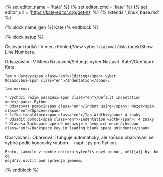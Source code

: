 {% set editor_name = 'Kate' %}
{% set editor_cmd = 'kate' %}
{% set editor_url = 'https://kate-editor.org/get-it/' %}
{% extends '_linux_base.md' %}

{% block name_gen %} Kate {% endblock %}


{% block setup %}

Číslování řádků
:   V menu Pohled<span class="en">/View</span> vyber
    Ukazovat čísla řádek<span class="en">/Show Line Numbers</span>.

Odsazování
:   V Menu Nastavení<span class="en">/Settings</span> vyber
    Nastavit 'Kate'<span class="en">/Configure Kate</span>.

    Tam v Úpravy<span class="en">/Editing</span> vyber
    Odsazování<span class="en">/Indentation</span>.

    Tam nastav:

    * Výchozí režim odsazení<span class="en">/Default indentation mode</span>: Python
    * Odsazovat pomocí<span class="en">/Indent using</span>: Mezer<span class="en">/Spaces</span>
    * Šířka tabulátoru<span class="en">/Tab Width</span>: 4 znaky
    * Odsadit pomocí<span class="en">/Indentation width</span>: 4 znaky
    * Klávesa Backspace zpětně odsazuje v úvodních mezerách<span class="en">/Backspace key in leading blank space unindents</span>

Obarvování
:   Obarvování funguje automaticky, ale způsob obarvování se vybírá podle
    koncovky souboru – např. `.py` pro Python.

    Proto, jakmile v tomhle editoru vytvoříš nový soubor, měl{{a}} bys ho co
    nejdřív uložit pod správným jménem.

{% endblock %}
